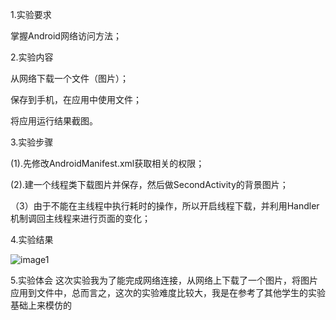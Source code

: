 1.实验要求

掌握Android网络访问方法；   

2.实验内容

从网络下载一个文件（图片）；  

保存到手机，在应用中使用文件；  

将应用运行结果截图。  

3.实验步骤

(1).先修改AndroidManifest.xml获取相关的权限；  

(2).建一个线程类下载图片并保存，然后做SecondActivity的背景图片；

（3）由于不能在主线程中执行耗时的操作，所以开启线程下载，并利用Handler机制调回主线程来进行页面的变化；


4.实验结果

  ![image1](https://github.com/Zhang-YJ/android-labs-2018/blob/master/com1614080901209/%60JA%7D%5BLNO%40HPZ%25Z3LR64U%7BX7.jpg)

5.实验体会
这次实验我为了能完成网络连接，从网络上下载了一个图片，将图片应用到文件中，总而言之，这次的实验难度比较大，我是在参考了其他学生的实验基础上来模仿的
